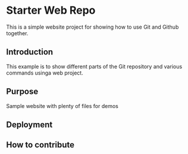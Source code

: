 # Starter Web Repo

This is a simple website project for showing how to use Git and Github together.

## Introduction
This example is to show different parts of the Git repository and various commands usinga web project.

## Purpose

Sample website with plenty of files for demos

## Deployment

## How to contribute